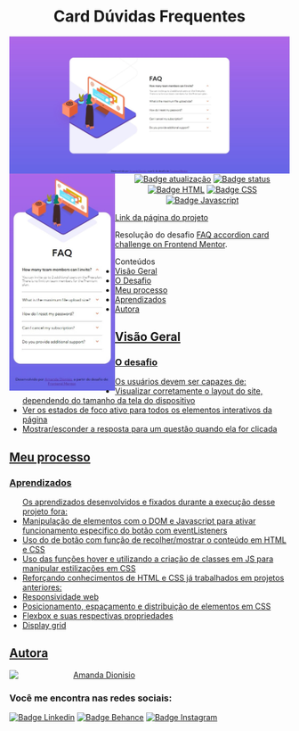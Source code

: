 <h1 align="center">Card Dúvidas Frequentes</h1>

<div align-items="center">
  <img src="./images/Screenshot.jpg" align="right" width="750" height="auto" alt="Screenshot desktop">
  <img src="./images/Screenshot2.jpg" align="left" width="190" height="auto" alt="Screenshot mobile"><br>
</div>
</br>


<div align="center">
    <a href=""><img src="https://img.shields.io/badge/%C3%BAltima%20atualiza%C3%A7%C3%A3o-setembro%202022-blue" align="center" alt="Badge atualização" /></a>
    <a href=""><img src="https://img.shields.io/badge/status-conclu%C3%ADdo-green" align="center" alt="Badge status" /></a>
    <a href=""><img src="https://img.shields.io/badge/HTML5-E34F26?style=for-the-badge&logo=html5&logoColor=white" align="center" alt="Badge HTML" /></a>
    <a href=""><img src="https://img.shields.io/badge/CSS3-1572B6?style=for-the-badge&logo=css3&logoColor=white" align="center" alt="Badge CSS" /></a>
    <a href=""><img src="https://img.shields.io/badge/JavaScript-323330?style=for-the-badge&logo=javascript&logoColor=F7DF1E" align="center" alt="Badge Javascript" />     </a>
</div>

<a href="https://amandafd.github.io/card-duvidas-frequentes/" align="center">Link da página do projeto</a>



<div>
  <p>Resolução do desafio <a href="https://www.frontendmentor.io/challenges/faq-accordion-card-XlyjD0Oam" alt="Link para o challenge">FAQ accordion card challenge on Frontend Mentor</a>.</p> 
</div>

<ul>Conteúdos
  <li><a href="#visao-geral">Visão Geral</a> 
    <li><a href="#o-desafio">O Desafio</a></li>
  </li>  
  <li><a href="#meu-processo">Meu processo</a></li>
    <li><a href="#aprendizados">Aprendizados</a></li>
  </li>  
  <li><a href="#autora">Autora</li>
</ul>

<h2 id="visao-geral">Visão Geral</h2>

<h3 id="o-desafio">O desafio</h3>
<ul>Os usuários devem ser capazes de:
  <li>Visualizar corretamente o layout do site, dependendo do tamanho da tela do dispositivo</li>
  <li>Ver os estados de foco ativo para todos os elementos interativos da página</li>
  <li>Mostrar/esconder a resposta para um questão quando ela for clicada</li>
</ul>  

<h2 id="meu-processo">Meu processo</h2>

<h3 id="aprendizados">Aprendizados</h3>

<ul>Os aprendizados desenvolvidos e fixados durante a execução desse projeto fora:
  <li>Manipulação de elementos com o DOM e Javascript para ativar funcionamento especifico do botão com eventListeners</li>
  <li>Uso do de botão com função de recolher/mostrar o conteúdo em HTML e CSS</li>
  <li>Uso das funções hover e utilizando a criação de classes em JS para manipular estilizações em CSS</li>
  <li>Reforçando conhecimentos de HTML e CSS já trabalhados em projetos anteriores:
    <li>Responsividade web</li>
    <li>Posicionamento, espaçamento e distribuição de elementos em CSS</li>
    <li>Flexbox e suas respectivas propriedades</li>
    <li>Display grid</li>
  </li>
</ul>

<h2 id="autora" align="left">Autora</h2>
<img align="left" src="https://avatars.githubusercontent.com/u/104245596?s=400&u=22dddd54d435db2df3c8f6e91c881be3cdc31170&v=4" width=115>
<a href="https://github.com/amandafd">Amanda Dionisio</a>
<h3 align="left">Você me encontra nas redes sociais:</h3>
<p align="left">
  <a href="https://www.linkedin.com/in/amanda-felipe-dionisio"><img src="https://img.shields.io/badge/LinkedIn-0077B5?style=for-the-badge&logo=linkedin&logoColor=white" alt="Badge Linkedin" /></a>
  <a href="https://www.behance.net/amanda_dionisio"><img src="https://img.shields.io/badge/-Behance-blue?style=for-the-badge&logo=behance&logoColor=white" alt="Badge Behance" /></a>
  <a href="https://www.instagram.com/guache_nin/"><img src="https://img.shields.io/badge/Instagram-E4405F?style=for-the-badge&logo=instagram&logoColor=white"  alt="Badge Instagram" /></a>
</p>
